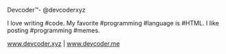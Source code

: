 Devcoder™- @devcoderxyz

I love writing #code. 
My favorite #programming #language is #HTML. 
I like posting #programming #memes.

www.devcoder.xyz | www.devcoder.me
